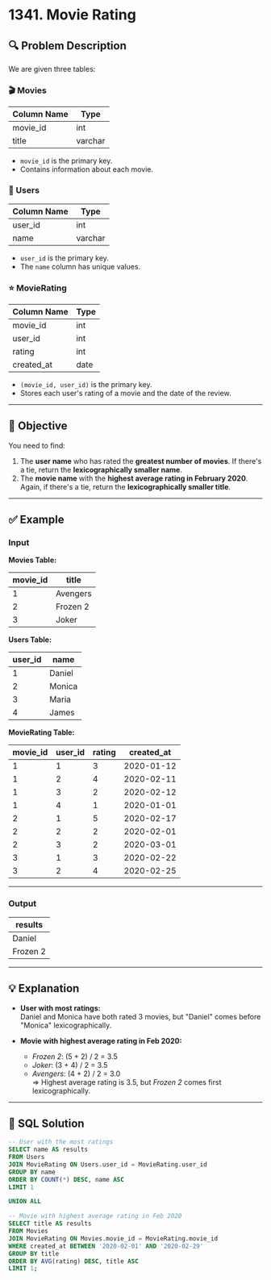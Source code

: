 # 1341. Movie Rating

## 🔍 Problem Description

We are given three tables:

### 🎬 Movies

| Column Name | Type    |
|-------------|---------|
| movie_id    | int     |
| title       | varchar |

- `movie_id` is the primary key.
- Contains information about each movie.

### 👤 Users

| Column Name | Type    |
|-------------|---------|
| user_id     | int     |
| name        | varchar |

- `user_id` is the primary key.
- The `name` column has unique values.

### ⭐ MovieRating

| Column Name | Type    |
|-------------|---------|
| movie_id    | int     |
| user_id     | int     |
| rating      | int     |
| created_at  | date    |

- `(movie_id, user_id)` is the primary key.
- Stores each user's rating of a movie and the date of the review.

---

## 🧠 Objective

You need to find:

1. The **user name** who has rated the **greatest number of movies**. If there's a tie, return the **lexicographically smaller name**.
2. The **movie name** with the **highest average rating in February 2020**. Again, if there's a tie, return the **lexicographically smaller title**.

---

## ✅ Example

### Input

**Movies Table:**

| movie_id | title     |
|----------|-----------|
| 1        | Avengers  |
| 2        | Frozen 2  |
| 3        | Joker     |

**Users Table:**

| user_id | name    |
|---------|---------|
| 1       | Daniel  |
| 2       | Monica  |
| 3       | Maria   |
| 4       | James   |

**MovieRating Table:**

| movie_id | user_id | rating | created_at |
|----------|---------|--------|------------|
| 1        | 1       | 3      | 2020-01-12 |
| 1        | 2       | 4      | 2020-02-11 |
| 1        | 3       | 2      | 2020-02-12 |
| 1        | 4       | 1      | 2020-01-01 |
| 2        | 1       | 5      | 2020-02-17 |
| 2        | 2       | 2      | 2020-02-01 |
| 2        | 3       | 2      | 2020-03-01 |
| 3        | 1       | 3      | 2020-02-22 |
| 3        | 2       | 4      | 2020-02-25 |

---

### Output

| results     |
|-------------|
| Daniel      |
| Frozen 2    |

---

## 💡 Explanation

- **User with most ratings:**  
  Daniel and Monica have both rated 3 movies, but "Daniel" comes before "Monica" lexicographically.
  
- **Movie with highest average rating in Feb 2020:**  
  - *Frozen 2*: (5 + 2) / 2 = 3.5  
  - *Joker*: (3 + 4) / 2 = 3.5  
  - *Avengers*: (4 + 2) / 2 = 3.0  
  => Highest average rating is 3.5, but *Frozen 2* comes first lexicographically.

---

## 🧾 SQL Solution

```sql
-- User with the most ratings
SELECT name AS results
FROM Users
JOIN MovieRating ON Users.user_id = MovieRating.user_id
GROUP BY name
ORDER BY COUNT(*) DESC, name ASC
LIMIT 1

UNION ALL

-- Movie with highest average rating in Feb 2020
SELECT title AS results
FROM Movies
JOIN MovieRating ON Movies.movie_id = MovieRating.movie_id
WHERE created_at BETWEEN '2020-02-01' AND '2020-02-29'
GROUP BY title
ORDER BY AVG(rating) DESC, title ASC
LIMIT 1;
